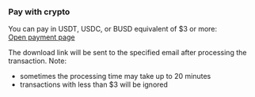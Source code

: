 ### Pay with crypto
You can pay in USDT, USDC, or BUSD equivalent of $3 or more: \
[Open payment page](https://bit.ly/idchangercrypto)

The download link will be sent to the specified email after processing the transaction. Note: 
- sometimes the processing time may take up to 20 minutes
- transactions with less than $3 will be ignored
